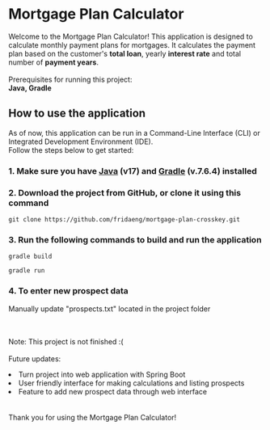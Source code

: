 <h1>Mortgage Plan Calculator</h1>
Welcome to the Mortgage Plan Calculator! This application is designed to calculate monthly payment plans for mortgages. It calculates the payment plan based on the customer's <strong>total loan</strong>, yearly <strong>interest rate</strong> and total number of <strong>payment years</strong>.
<br /><br />
Prerequisites for running this project:
<br />
<strong>Java, Gradle</strong>

<h2>How to use the application</h2>
As of now, this application can be run in a Command-Line Interface (CLI) or Integrated Development Environment (IDE). 
<br />
Follow the steps below to get started:
<br />
<h3>1. Make sure you have <a href="https://www.oracle.com/java/technologies/downloads/#jdk17-windows">Java</a> (v17) and <a href="https://gradle.org/install/">Gradle</a> (v.7.6.4) installed </h3>

<h3>2. Download the project from GitHub, or clone it using this command</h3>

```
git clone https://github.com/fridaeng/mortgage-plan-crosskey.git
```

<h3>3. Run the following commands to build and run the application</h3>

```
gradle build
```

```
gradle run
```
<h3>4. To enter new prospect data</h3>
Manually update "prospects.txt" located in the project folder

<br /><br />
Note:
This project is not finished :(
<br /><br />
Future updates:
<li>Turn project into web application with Spring Boot</li>
<li>User friendly interface for making calculations and listing prospects</li>
<li>Feature to add new prospect data through web interface</li>
<br /><br />
Thank you for using the Mortgage Plan Calculator!
